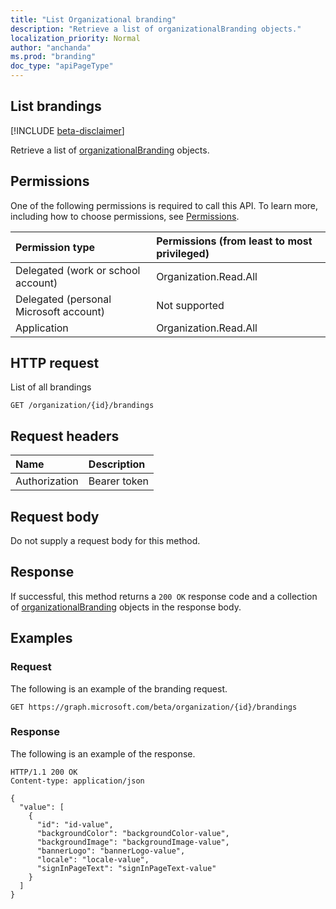 ```yaml
---
title: "List Organizational branding"
description: "Retrieve a list of organizationalBranding objects."
localization_priority: Normal
author: "anchanda"
ms.prod: "branding"
doc_type: "apiPageType"
---
```


## List brandings

[!INCLUDE [beta-disclaimer](../../includes/beta-disclaimer.md)]

Retrieve a list of [organizationalBranding](../resources/organizationalbranding.md) objects.

## Permissions

One of the following permissions is required to call this API. To learn more, including how to choose permissions, see [Permissions](/graph/permissions-reference).

| Permission type                        | Permissions (from least to most privileged) |
|:---------------------------------------|:--------------------------------------------|
| Delegated (work or school account)     | Organization.Read.All |
| Delegated (personal Microsoft account) | Not supported |
| Application                            | Organization.Read.All |

## HTTP request

<!-- { "blockType": "ignored" } -->

List of all brandings

```http
GET /organization/{id}/brandings
```

## Request headers

| Name      |Description|
|:----------|:----------|
| Authorization | Bearer token |

## Request body

Do not supply a request body for this method.

## Response

If successful, this method returns a `200 OK` response code and a collection of [organizationalBranding](../resources/organizationalbranding.md) objects in the response body.

## Examples

### Request

The following is an example of the branding request.
<!-- {
  "blockType": "request",
  "name": "get_branding"
}-->

```http
GET https://graph.microsoft.com/beta/organization/{id}/brandings
```

### Response

The following is an example of the response.

<!-- {
  "blockType": "response",
  "truncated": true,
  "@odata.type": "microsoft.graph.organizationalBranding",
  "isCollection": true
} -->

```http
HTTP/1.1 200 OK
Content-type: application/json

{
  "value": [
    {
      "id": "id-value",
      "backgroundColor": "backgroundColor-value",
      "backgroundImage": "backgroundImage-value",
      "bannerLogo": "bannerLogo-value",
      "locale": "locale-value",
      "signInPageText": "signInPageText-value"
    }
  ]
}
```

<!-- uuid: 16cd6b66-4b1a-43a1-adaf-3a886856ed98
2019-02-04 14:57:30 UTC -->
<!-- {
  "type": "#page.annotation",
  "description": "List brandings",
  "keywords": "",
  "section": "documentation",
  "tocPath": ""
}-->
